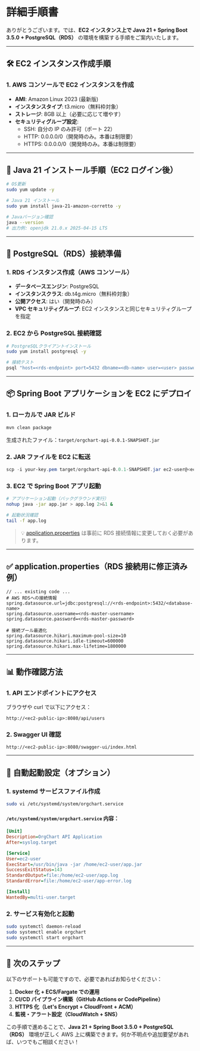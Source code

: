 # 詳細手順書

ありがとうございます。では、**EC2 インスタンス上で Java 21 + Spring Boot 3.5.0 + PostgreSQL（RDS）** の環境を構築する手順をご案内いたします。

---

## 🛠️ EC2 インスタンス作成手順

### 1. AWS コンソールで EC2 インスタンスを作成

- **AMI**: Amazon Linux 2023 (最新版)
- **インスタンスタイプ**: t3.micro（無料枠対象）
- **ストレージ**: 8GB 以上（必要に応じて増やす）
- **セキュリティグループ設定**:
  - SSH: 自分の IP のみ許可（ポート 22）
  - HTTP: 0.0.0.0/0（開発時のみ。本番は制限要）
  - HTTPS: 0.0.0.0/0（開発時のみ。本番は制限要）

---

## 🔧 Java 21 インストール手順（EC2 ログイン後）

```bash
# OS更新
sudo yum update -y

# Java 21 インストール
sudo yum install java-21-amazon-corretto -y

# Javaバージョン確認
java --version
# 出力例: openjdk 21.0.x 2025-04-15 LTS
```

---

## 🐘 PostgreSQL（RDS）接続準備

### 1. RDS インスタンス作成（AWS コンソール）

- **データベースエンジン**: PostgreSQL
- **インスタンスクラス**: db.t4g.micro（無料枠対象）
- **公開アクセス**: はい（開発時のみ）
- **VPC セキュリティグループ**: EC2 インスタンスと同じセキュリティグループを指定

### 2. EC2 から PostgreSQL 接続確認

```bash
# PostgreSQLクライアントインストール
sudo yum install postgresql -y

# 接続テスト
psql "host=<rds-endpoint> port=5432 dbname=<db-name> user=<user> password=<password>"
```

---

## 📦 Spring Boot アプリケーションを EC2 にデプロイ

### 1. ローカルで JAR ビルド

```bash
mvn clean package
```

生成されたファイル：`target/orgchart-api-0.0.1-SNAPSHOT.jar`

### 2. JAR ファイルを EC2 に転送

```powershell
scp -i your-key.pem target/orgchart-api-0.0.1-SNAPSHOT.jar ec2-user@<ec2-ip>:/home/ec2-user/app.jar
```

### 3. EC2 で Spring Boot アプリ起動

```bash
# アプリケーション起動（バックグラウンド実行）
nohup java -jar app.jar > app.log 2>&1 &

# 起動状況確認
tail -f app.log
```

> 💡 [application.properties](file://d:\eclipse-workspace\orgchart-api\src\main\resources\application.properties) は事前に RDS 接続情報に変更しておく必要があります。

---

## ✅ application.properties（RDS 接続用に修正済み例）

```properties|CODE_EDIT_BLOCK|d:\eclipse-workspace\orgchart-api\src\main\resources\application.properties
// ... existing code ...
# AWS RDSへの接続情報
spring.datasource.url=jdbc:postgresql://<rds-endpoint>:5432/<database-name>
spring.datasource.username=<rds-master-username>
spring.datasource.password=<rds-master-password>

# 接続プール最適化
spring.datasource.hikari.maximum-pool-size=10
spring.datasource.hikari.idle-timeout=600000
spring.datasource.hikari.max-lifetime=1800000
```

---

## 📊 動作確認方法

### 1. API エンドポイントにアクセス

ブラウザや curl で以下にアクセス：

```
http://<ec2-public-ip>:8080/api/users
```

### 2. Swagger UI 確認

```
http://<ec2-public-ip>:8080/swagger-ui/index.html
```

---

## 🔄 自動起動設定（オプション）

### 1. systemd サービスファイル作成

```bash
sudo vi /etc/systemd/system/orgchart.service
```

#### `/etc/systemd/system/orgchart.service` 内容：

```ini
[Unit]
Description=OrgChart API Application
After=syslog.target

[Service]
User=ec2-user
ExecStart=/usr/bin/java -jar /home/ec2-user/app.jar
SuccessExitStatus=143
StandardOutput=file:/home/ec2-user/app.log
StandardError=file:/home/ec2-user/app-error.log

[Install]
WantedBy=multi-user.target
```

### 2. サービス有効化と起動

```bash
sudo systemctl daemon-reload
sudo systemctl enable orgchart
sudo systemctl start orgchart
```

---

## 🎯 次のステップ

以下のサポートも可能ですので、必要であればお知らせください：

1. **Docker 化 + ECS/Fargate での運用**
2. **CI/CD パイプライン構築（GitHub Actions or CodePipeline）**
3. **HTTPS 化（Let's Encrypt + CloudFront + ACM）**
4. **監視・アラート設定（CloudWatch + SNS）**

この手順で進めることで、**Java 21 + Spring Boot 3.5.0 + PostgreSQL（RDS）** 環境が正しく AWS 上に構築できます。何か不明点や追加要望があれば、いつでもご相談ください！
